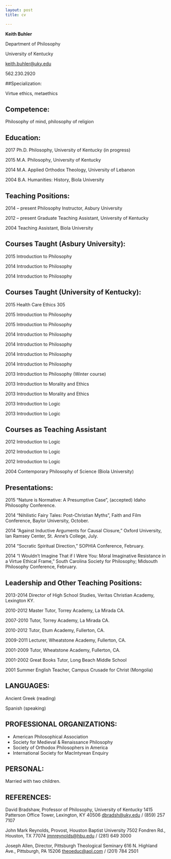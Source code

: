 ```yaml
---
layout: post
title: cv

--- 
```

**Keith Buhler**

Department of Philosophy

University of Kentucky

keith.buhler@uky.edu

562.230.2920



##Specialization:    

Virtue ethics, metaethics

## Competence:

Philosophy of mind, philosophy of religion


## Education:  

2017 Ph.D. Philosophy, University of Kentucky (in progress) 

2015 M.A. Philosophy, University of Kentucky

2014 M.A. Applied Orthodox Theology, University of Lebanon 

2004 B.A. Humanities: History, Biola University 
 

## Teaching Positions:

2014 – present  Philosophy Instructor, Asbury University

2012 – present  Graduate Teaching Assistant, University of Kentucky

2004            Teaching Assistant, Biola University

## Courses Taught (Asbury University): 

2015    Introduction to Philosophy

2014    Introduction to Philosophy

2014    Introduction to Philosophy


## Courses Taught (University of Kentucky):    

2015    Health Care Ethics 305

2015    Introduction to Philosophy

2015    Introduction to Philosophy 

2014    Introduction to Philosophy 

2014    Introduction to Philosophy 

2014    Introduction to Philosophy  

2014    Introduction to Philosophy 

2013    Introduction to Philosophy  (Winter course)

2013    Introduction to Morality and Ethics      

2013    Introduction to Morality and Ethics             

2013    Introduction to Logic               

2013    Introduction to Logic 


## Courses as Teaching Assistant   

2012    Introduction to Logic

2012    Introduction to Logic

2012    Introduction to Logic

2004    Contemporary Philosophy of Science (Biola University)    


## Presentations:  

2015    “Nature is Normative: A Presumptive Case”, (accepted) Idaho Philosophy Conference.

2014     “Nihilistic Fairy Tales: Post-Christian Myths”, Faith and Film Conference, Baylor University, October. 

2014    “Against Inductive Arguments for Causal Closure,” Oxford University, Ian Ramsey Center, St. Anne’s College, July. 

2014    “Socratic Spiritual Direction,” SOPHIA Conference, February.

2014    “I Wouldn’t Imagine That if I Were You: Moral Imaginative Resistance in a Virtue Ethical Frame,” South Carolina Society for Philosophy;  Midsouth Philosophy Conference, February.


## Leadership and Other Teaching Positions: ##

2013-2014   Director of High School Studies, Veritas Christian Academy, Lexington KY.   

2010-2012   Master Tutor, Torrey Academy, La Mirada CA.

2007-2010   Tutor, Torrey Academy, La Mirada CA.

2010-2012   Tutor, Etum Academy, Fullerton, CA.

2009-2011   Lecturer, Wheatstone Academy, Fullerton, CA. 

2001-2009   Tutor, Wheatstone Academy, Fullerton, CA. 

2001-2002   Great Books Tutor, Long Beach Middle School

2001        Summer English Teacher, Campus Crusade for Christ (Mongolia) 

## LANGUAGES:
Ancient Greek (reading)

Spanish  (speaking) 

## PROFESSIONAL ORGANIZATIONS:
* American Philosophical Association
* Society for Medieval & Renaissance Philosophy
* Society of Orthodox Philosophers in America
* International Society for MacIntyrean Enquiry


## PERSONAL:
Married with two children.

## REFERENCES:
David Bradshaw, Professor of Philosophy, University of Kentucky
1415 Patterson Office Tower, Lexington, KY 40506
dbradsh@uky.edu / (859) 257 7107

John Mark Reynolds, Provost, Houston Baptist University
7502 Fondren Rd., Houston, TX 77074
jmnreynolds@hbu.edu / (281) 649 3000

Joseph Allen, Director, Pittsburgh Theological Seminary
616 N. Highland Ave., Pittsburgh, PA 15206
theoeduc@aol.com / (201) 784 2501
